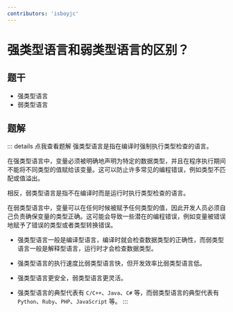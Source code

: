 ```yaml
---
contributors: 'isboyjc'
---
```



# 强类型语言和弱类型语言的区别？

## 题干

- 强类型语言
- 弱类型语言

## 题解

::: details 点我查看题解
强类型语言是指在编译时强制执行类型检查的语言。

在强类型语言中，变量必须被明确地声明为特定的数据类型，并且在程序执行期间不能将不同类型的值赋给该变量。这可以防止许多常见的编程错误，例如类型不匹配或值溢出。

相反，弱类型语言是指不在编译时而是运行时执行类型检查的语言。

在弱类型语言中，变量可以在任何时候被赋予任何类型的值，因此开发人员必须自己负责确保变量的类型正确。这可能会导致一些潜在的编程错误，例如变量被错误地赋予了错误的类型或者类型转换错误。


- 强类型语言一般是编译型语言，编译时就会检查数据类型的正确性，而弱类型语言一般是解释型语言，运行时才会检查数据类型。

- 强类型语言的执行速度比弱类型语言快，但开发效率比弱类型语言低。

- 强类型语言更安全，弱类型语言更灵活。

- 强类型语言的典型代表有 `C/C++`、`Java`、`C#` 等，而弱类型语言的典型代表有 `Python`、`Ruby`、`PHP`、`JavaScript` 等。
:::